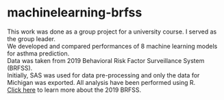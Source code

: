 # machinelearning-brfss
This work was done as a group project for a university course. I served as the group leader.  
We developed and compared performances of 8 machine learning models for asthma prediction.  
Data was taken from 2019 Behavioral Risk Factor Surveillance System (BRFSS).  
Initially, SAS was used for data pre-processing and only the data for Michigan was exported. All analysis have been performed using R.  
[Click here](https://www.cdc.gov/brfss/annual_data/annual_2019.html) to learn more about the 2019 BRFSS.
